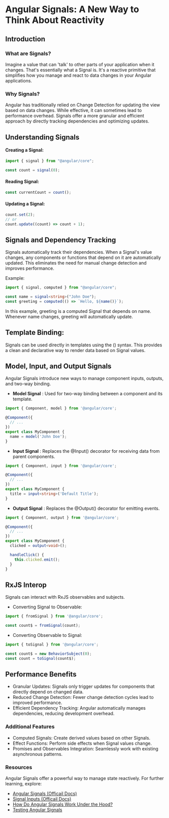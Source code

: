 # Angular Signals: A New Way to Think About Reactivity

## Introduction

### What are Signals?

Imagine a value that can 'talk' to other parts of your application when it changes. That's essentially what a Signal is. It's a reactive primitive that simplifies how you manage and react to data changes in your Angular applications.

### Why Signals?

Angular has traditionally relied on Change Detection for updating the view based on data changes. While effective, it can sometimes lead to performance overhead. Signals offer a more granular and efficient approach by directly tracking dependencies and optimizing updates.

## Understanding Signals

#### Creating a Signal:

```typescript
import { signal } from "@angular/core";

const count = signal(0);
```

#### Reading Signal:

```typescript
const currentCount = count();
```

#### Updating a Signal:

```typescript
count.set(2);
// or
count.update((count) => count + 1);
```

## Signals and Dependency Tracking

Signals automatically track their dependencies. When a Signal's value changes, any components or functions that depend on it are automatically updated. This eliminates the need for manual change detection and improves performance.

Example:

```typescript
import { signal, computed } from "@angular/core";

const name = signal<string>("John Doe");
const greeting = computed(() => `Hello, ${name()}`);
```

In this example, greeting is a computed Signal that depends on name. Whenever name changes, greeting will automatically update.

## Template Binding:

Signals can be used directly in templates using the () syntax. This provides a clean and declarative way to render data based on Signal values.

## Model, Input, and Output Signals
Angular Signals introduce new ways to manage component inputs, outputs, and two-way binding.

- **Model Signal** : Used for two-way binding between a component and its template.
```typescript
import { Component, model } from '@angular/core';

@Component({
  // ...
})
export class MyComponent {
  name = model('John Doe');
}
```
- **Input Signal** : Replaces the @Input() decorator for receiving data from parent components.
```typescript
import { Component, input } from '@angular/core';

@Component({
  // ...
})
export class MyComponent {
  title = input<string>('Default Title');
}
```
- **Output Signal** : Replaces the @Output() decorator for emitting events.
```typescript
import { Component, output } from '@angular/core';

@Component({
  // ...
})
export class MyComponent {
  clicked = output<void>();

  handleClick() {
    this.clicked.emit();
  }
}
```

## RxJS Interop
Signals can interact with RxJS observables and subjects.
- Converting Signal to Observable:
```typescript
import { fromSignal } from '@angular/core';

const count$ = fromSignal(count);
```

- Converting Observable to Signal:
```typescript
import { toSignal } from '@angular/core';

const count$ = new BehaviorSubject(0);
const count = toSignal(count$);
```

## Performance Benefits

- Granular Updates: Signals only trigger updates for components that directly depend on changed data.
- Reduced Change Detection: Fewer change detection cycles lead to improved performance.
- Efficient Dependency Tracking: Angular automatically manages dependencies, reducing development overhead.

### Additional Features

- Computed Signals: Create derived values based on other Signals.
- Effect Functions: Perform side effects when Signal values change.
- Promises and Observables Integration: Seamlessly work with existing asynchronous patterns.

### Resources
Angular Signals offer a powerful way to manage state reactively. For further learning, explore:

- [Angular Signals (Officail Docs)](https://angular.dev/guide/signals)
- [Signal Inputs (Officail Docs)](https://angular.dev/guide/signals/inputs)
- [How Do Angular Signals Work Under the Hood?](https://www.divotion.com/blog/how-do-angular-signals-work-under-the-hood)
- [Testing Angular Signals](https://medium.com/ngconf/how-do-i-test-signals-signal-computed-effect-6d97e0732f2c)

